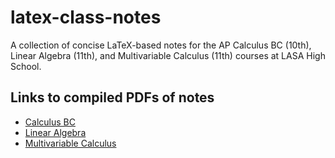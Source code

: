 # latex-class-notes

A collection of concise LaTeX-based notes for the AP Calculus BC (10th), Linear Algebra (11th), and Multivariable Calculus (11th) courses at LASA High School.

## Links to compiled PDFs of notes

- [Calculus BC](calculus-bc-reference/output/calculus-notes.pdf)
- [Linear Algebra](linear-algebra-reference/output/linear-algebra.pdf)
- [Multivariable Calculus](multivariable-calculus-reference/output/multivariable-calculus-reference.pdf)